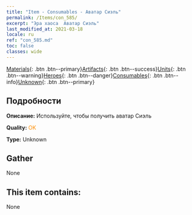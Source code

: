 ```yaml
---
title: "Item - Consumables - Аватар Сиэль"
permalink: /Items/con_585/
excerpt: "Эра хаоса  Аватар Сиэль"
last_modified_at: 2021-03-18
locale: ru
ref: "con_585.md"
toc: false
classes: wide
---
```

 [Materials](/ru/Items/){: .btn .btn--primary}[Artifacts](/ru/Items/Artifacts/){: .btn .btn--success}[Units](/ru/Items/Units/){: .btn .btn--warning}[Heroes](/ru/Items/Heroes/){: .btn .btn--danger}[Consumables](/ru/Items/Consumables/){: .btn .btn--info}[Unknown](/ru/Items/Unknown/){: .btn .btn--primary}

## Подробности
 **Описание:** Используйте, чтобы получить аватар Сиэль

 **Quality:** <span style="color: #FF8C00">OK</span>

 **Type:** Unknown

## Gather

  None

## This item contains:

  None

